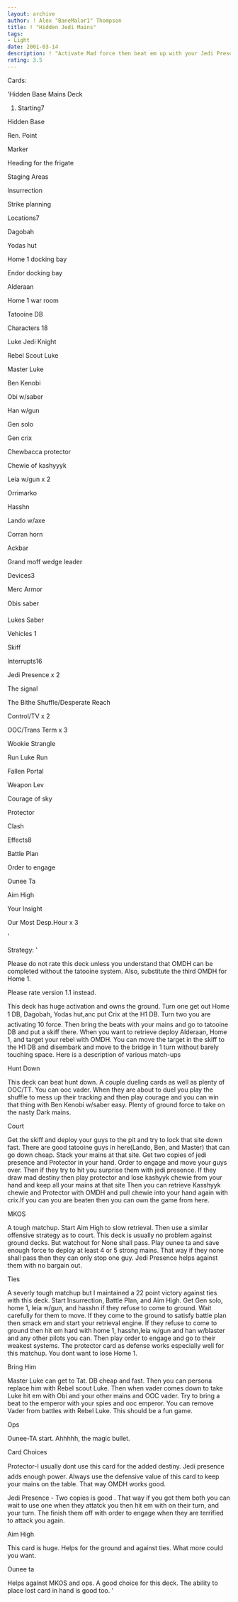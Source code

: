 ```yaml
---
layout: archive
author: ! Alex "BaneMalar1" Thompson
title: ! "Hidden Jedi Mains"
tags:
- Light
date: 2001-03-14
description: ! "Activate Mad force then beat em up with your Jedi Presence.  Retrieve with Our Most Desperate Hour."
rating: 3.5
---
```

Cards: 

'Hidden Base Mains Deck		


1. Starting7							

Hidden Base				

Ren. Point				

Marker					

Heading for the frigate			

Staging Areas				

Insurrection				

Strike planning				


Locations7 				

Dagobah				

Yodas hut				

Home 1 docking bay			

Endor docking bay			

Alderaan				

Home 1 war room			

Tatooine DB				


Characters 18

Luke Jedi Knight	

Rebel Scout Luke		

Master Luke				

Ben Kenobi				

Obi w/saber				

Han w/gun				

Gen solo

Gen crix

Chewbacca protector

Chewie of kashyyyk

Leia w/gun x 2

Orrimarko

Hasshn

Lando w/axe

Corran horn

Ackbar

Grand moff wedge leader


Devices3

Merc Armor

Obis saber

Lukes Saber


Vehicles 1

Skiff


Interrupts16

Jedi Presence x 2

The signal

The Bithe Shuffle/Desperate Reach

Control/TV x 2

OOC/Trans Term x 3

Wookie Strangle

Run Luke Run

Fallen Portal

Weapon Lev

Courage of sky

Protector

Clash


Effects8

Battle Plan

Order to engage

Ounee Ta

Aim High

Your Insight

Our Most Desp.Hour x 3


'

Strategy: '

Please do not rate this deck unless you understand that OMDH can be completed without the tatooine system.  Also, substitute the third OMDH for Home 1.


Please rate version 1.1 instead.




This deck has huge activation and owns the ground.  Turn one get out Home 1 DB, Dagobah, Yodas hut,anc put Crix at the H1 DB.  Turn two you are activating 10 force.  Then bring the beats with your mains and go to tatooine DB and put a skiff there.  When you want to retrieve deploy Alderaan, Home 1, and target your rebel with OMDH.  You can move the target in the skiff to the H1 DB and disembark and move to the bridge in 1 turn without barely touching space.  Here is a description of various match-ups


Hunt Down

This deck can beat hunt down.  A couple dueling cards as well as plenty of OOC/TT.  You can ooc vader.  When they are about to duel you play the shuffle to mess up their tracking and then play courage and you can win that thing with Ben Kenobi w/saber easy.  Plenty of ground force to take on the nasty Dark mains.


Court

Get the skiff and deploy your guys to the pit and try to lock that site down fast.  There are good tatooine guys in here(Lando, Ben, and Master) that can go down cheap. Stack your mains at that site. Get two copies of jedi presence and Protector in your hand.  Order to engage and move your guys over.  Then if they try to hit you surprise them with jedi presence.  If they draw mad destiny then play protector and lose kashyyk chewie from your hand and keep all your mains at that site Then you can retrieve Kasshyyk chewie and Protector with OMDH and pull chewie into your hand again with crix.If you can you are beaten then you can own the game from here.


MKOS

A tough matchup.  Start Aim High to slow retrieval.  Then use a similar offensive strategy as to court.  This deck is usually no problem against ground decks.  But watchout for None shall pass.   Play ounee ta and save enough force to deploy at least 4 or 5 strong mains.  That way if they none shall pass then they can only stop one guy.  Jedi Presence helps against them with no bargain out.


Ties

A severly tough matchup but I maintained a 22 point victory against ties with this deck.  Start Insurrection, Battle Plan, and Aim High.  Get Gen solo, home 1, leia w/gun, and hasshn if they refuse to come to ground.  Wait carefully for them to move.  If they come to the ground to satisfy battle plan then smack em and start your retrieval engine.  If they refuse to come to ground then hit em hard with home 1, hasshn,leia w/gun and han w/blaster and any other pilots you can. Then play order to engage and go to their weakest systems. The protector card as defense works especially well for this matchup.  You dont want to lose Home 1.



Bring Him

Master Luke can get to Tat. DB cheap and fast.  Then you can persona replace him with Rebel scout Luke.  Then when vader comes down to take Luke hit em with Obi and your other mains and OOC vader.  Try to bring a beat to the emperor with your spies and ooc emperor.  You can remove Vader from battles with Rebel Luke.  This should be a fun game.


Ops

Ounee-TA start.  Ahhhhh, the magic bullet.



Card Choices

Protector-I usually dont use this card for the added destiny.  Jedi presence adds enough power.  Always use the defensive value of this card to keep your mains on the table.  That way OMDH works good.


Jedi Presence - Two copies is good . That way if you got them both you can wait to use one when they attatck you then hit em with on their turn, and your turn.  The finish them off with order to engage when they are terrified to attack you again.


Aim High

This card is huge.  Helps for the ground and against ties. What more could you want.


Ounee ta

Helps against MKOS and ops.  A good choice for this deck. The ability to place lost card in hand is good too.      '